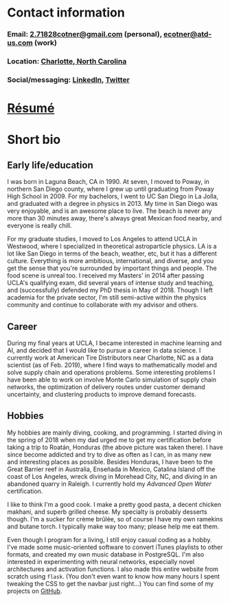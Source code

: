 # Contact information
### Email: [2.71828cotner@gmail.com](mailto:2.71828cotner@gmail.com) (personal), [ecotner@atd-us.com](mailto:ecotner@atd-us.com) (work)
### Location: [Charlotte, North Carolina](https://www.google.com/maps/place/Charlotte,+NC/@35.2033533,-80.9799123,11z/data=!3m1!4b1!4m5!3m4!1s0x88541fc4fc381a81:0x884650e6bf43d164!8m2!3d35.2270869!4d-80.8431267)
### Social/messaging: [LinkedIn](https://www.linkedin.com/in/eric-cotner-4a919b25/), [Twitter](https://twitter.com/ericthewizard)

# [Résumé](/resume)


# Short bio
## Early life/education
I was born in Laguna Beach, CA in 1990. At seven, I moved to Poway, in northern San Diego county, where I grew up until graduating from Poway High School in 2009. For my bachelors, I went to UC San Diego in La Jolla, and graduated with a degree in physics in 2013. My time in San Diego was very enjoyable, and is an awesome place to live. The beach is never any more than 30 minutes away, there's always great Mexican food nearby, and everyone is really chill.

For my graduate studies, I moved to Los Angeles to attend UCLA in Westwood, where I specialized in theoretical astroparticle physics. LA is a lot like San Diego in terms of the beach, weather, etc, but it has a different culture. Everything is more ambitious, international, and diverse, and you get the sense that you're surrounded by important things and people. The food scene is unreal too. I received my Masters' in 2014 after passing UCLA's qualifying exam, did several years of intense study and teaching, and (successfully) defended my PhD thesis in May of 2018. Though I left academia for the private sector, I'm still semi-active within the physics community and continue to collaborate with my advisor and others.

## Career
During my final years at UCLA, I became interested in machine learning and AI, and decided that I would like to pursue a career in data science. I currently work at American Tire Distributors near Charlotte, NC as a data scientist (as of Feb. 2019), where I find ways to mathematically model and solve supply chain and operations problems. Some interesting problems I have been able to work on involve Monte Carlo simulation of supply chain networks, the optimization of delivery routes under customer demand uncertainty, and clustering products to improve demand forecasts.

## Hobbies
My hobbies are mainly diving, cooking, and programming. I started diving in the spring of 2018 when my dad urged me to get my certification before taking a trip to Roatán, Honduras (the above picture was taken there). I have since become addicted and try to dive as often as I can, in as many new and interesting places as possible. Besides Honduras, I have been to the Great Barrier reef in Australia, Enseñada in Mexico, Catalina Island off the coast of Los Angeles, wreck diving in Morehead City, NC, and diving in an abandoned quarry in Raleigh. I currently hold my _Advanced Open Water_ certification.

I like to think I'm a good cook. I make a pretty good pasta, a decent chicken makhani, and superb grilled cheese. My specialty is probably desserts though. I'm a sucker for crème brûlée, so of course I have my own ramekins and butane torch. I typically make way too many; please help me eat them.

Even though I program for a living, I still enjoy casual coding as a hobby. I've made some music-oriented software to convert iTunes playlists to other formats, and created my own music database in PostgreSQL. I'm also interested in experimenting with neural networks, especially novel architectures and activation functions. I also made this entire website from scratch using `flask`. (You don't even want to know how many hours I spent tweaking the CSS to get the navbar just right...) You can find some of my projects on [GitHub](http://github.com/ecotner).